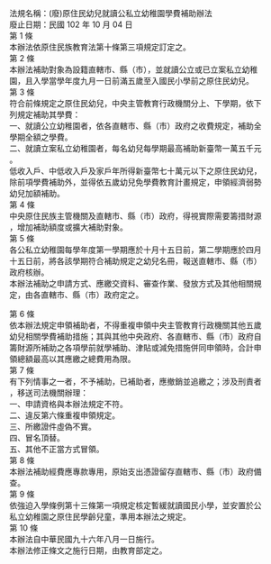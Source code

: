 法規名稱：(廢)原住民幼兒就讀公私立幼稚園學費補助辦法  
廢止日期：民國 102 年 10 月 04 日  
第 1 條  
本辦法依原住民族教育法第十條第三項規定訂定之。  
第 2 條  
本辦法補助對象為設籍直轄市、縣（市），並就讀公立或已立案私立幼稚  
園，且入學當學年度九月一日前滿五歲至入國民小學前之原住民幼兒。  
第 3 條  
符合前條規定之原住民幼兒，中央主管教育行政機關分上、下學期，依下  
列規定補助其學費：  
一、就讀公立幼稚園者，依各直轄市、縣（市）政府之收費規定，補助全  
學期全額之學費。  
二、就讀立案私立幼稚園者，每名幼兒每學期最高補助新臺幣一萬五千元  
。  
低收入戶、中低收入戶及家戶年所得新臺幣七十萬元以下之原住民幼兒，  
除前項學費補助外，並得依五歲幼兒免學費教育計畫規定，申領經濟弱勢  
幼兒加額補助。  
第 4 條  
中央原住民族主管機關及直轄市、縣（市）政府，得視實際需要籌措財源  
，增加補助額度或擴大補助對象。  
第 5 條  
各公私立幼稚園每學年度第一學期應於十月十五日前，第二學期應於四月  
十五日前，將各該學期符合補助規定之幼兒名冊，報送直轄市、縣（市）  
政府核辦。  
本辦法補助之申請方式、應繳交資料、審查作業、發放方式及其他相關規  
定，由各直轄市、縣（市）政府定之。  


第 6 條  
依本辦法規定申領補助者，不得重複申領中央主管教育行政機關其他五歲  
幼兒相關學費補助措施；其與其他中央政府、各直轄市、縣（市）政府自  
籌財源所補助之各項學前就學補助、津貼或減免措施併同申領時，合計申  
領總額最高以其應繳之總費用為限。  
第 7 條  
有下列情事之一者，不予補助，已補助者，應撤銷並追繳之；涉及刑責者  
，移送司法機關辦理：  
一、申請資格與本辦法規定不符。  
二、違反第六條重複申領規定。  
三、所繳證件虛偽不實。  
四、冒名頂替。  
五、其他不正當方式冒領。  
第 8 條  
本辦法補助經費應專款專用，原始支出憑證留存直轄市、縣（市）政府備  
查。  
第 9 條  
依強迫入學條例第十三條第一項規定核定暫緩就讀國民小學，並安置於公  
私立幼稚園之原住民學齡兒童，準用本辦法之規定。  
第 10 條  
本辦法自中華民國九十六年八月一日施行。  
本辦法修正條文之施行日期，由教育部定之。  


